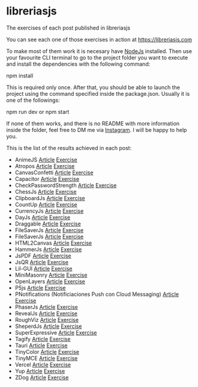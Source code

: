 # libreriasjs

The exercises of each post published in libreriasjs

You can see each one of those exercises in action at https://libreriasjs.com

To make most of them work it is necesary have [NodeJs](https://nodejs.org/en/) installed.
Then use your favourite CLI terminal to go to the project folder you want to execute and install the dependencies with the following command:

npm install

This is required only once. After that, you should be able to launch the project using the command specified inside the package.json. Usually it is one of the followings:

npm run dev or npm start

If none of them works, and there is no README with more information inside the folder, feel free to DM me via [Instagram](https://www.instagram.com/libreriasjs/). I will be happy to help you.

This is the list of the results achieved in each post:

- AnimeJS [Article](https://libreriasjs.com/libreria-javascript-animaciones-animejs/) [Exercise](https://libreriasjs.com/exercises/anime-js/)
- Atropos [Article](https://libreriasjs.com/libreria-javascript-parallax-atropos/) [Exercise](https://codepen.io/Danivalldo/pen/yLzbeQg)
- CanvasConfetti [Article](https://libreriasjs.com/libreria-javascript-efecto-confeti-canvas-confetti/) [Exercise](https://libreriasjs.com/exercises/canvas-confetti/)
- Capacitor [Article](https://libreriasjs.com/libreria-javascript-apps-multiplataforma-capacitor/) [Exercise](https://libreriasjs.com/exercises/spent-tracker/index.html)
- CheckPasswordStrength [Article](https://libreriasjs.com/libreria-javascript-contrasenacheck-password-strength/) [Exercise](https://libreriasjs.com/exercises/check-password-strength/)
- ChessJs [Article](https://libreriasjs.com/libreria-javascript-ajedrez-chessjs/) [Exercise](https://libreriasjs.com/exercises/chessjs/)
- ClipboardJs [Article](https://libreriasjs.com/libreria-javascript-copiar-portapapeles-clipboardjs/) [Exercise](https://libreriasjs.com/exercises/clipboard/)
- CountUp [Article](https://libreriasjs.com/libreria-javascript-efecto-contador-countup/) [Exercise](https://codepen.io/Danivalldo/pen/oNGWwVW)
- CurrencyJs [Article](https://libreriasjs.com/libreria-javascript-formatear-divisas-currencyjs/) [Exercise](https://libreriasjs.com/exercises/currencyjs/)
- DayJs [Article](https://libreriasjs.com/libreria-javascript-fechas-dayjs/) [Exercise](https://codepen.io/Danivalldo/pen/NWajGoo)
- Draggable [Article](https://libreriasjs.com/libreria-javascript-drag-and-drop-draggable/) [Exercise](https://codepen.io/Danivalldo/pen/NWajvWJ)
- FileSaverJs [Article](https://libreriasjs.com/libreria-javascript-descargar-archivos-filesaver/) [Exercise](https://libreriasjs.com/exercises/file-saver/)
- FileSaverJs [Article](https://libreriasjs.com/crear-aplicaciones-fullstack-javascript-firebase/) [Exercise](https://libreriasjs.com/exercises/firebase/)
- HTML2Canvas [Article](https://libreriasjs.com/libreria-javascript-captura-pantalla-html-2-canvas/) [Exercise](https://libreriasjs.com/exercises/html2canvas/)
- HammerJs [Article](https://libreriasjs.com/libreria-javascript-interacciones-hammerjs/) [Exercise](https://codepen.io/Danivalldo/pen/abLWyOp)
- JsPDF [Article](https://libreriasjs.com/libreria-javascript-crear-pdf-jspdf/) [Exercise](https://libreriasjs.com/exercises/js-pdf/)
- JsQR [Article](https://libreriasjs.com/libreria-javascript-crear-y-leer-qrs-qrcode-y-jsqr/) [Exercise](https://libreriasjs.com/exercises/jsqr/)
- Lil-GUI [Article](https://libreriasjs.com/libreria-javascript-interfaces-lil-gui/) [Exercise](https://codepen.io/Danivalldo/pen/oNGWXKX)
- MiniMasonry [Article](https://libreriasjs.com/libreria-javascript-crear-layouts-mini-masonry/) [Exercise](https://libreriasjs.com/exercises/mini-masonry/)
- OpenLayers [Article](https://libreriasjs.com/libreria-javascript-mapas-openlayers/) [Exercise](https://libreriasjs.com/exercises/open-layers/)
- P5js [Article](https://libreriasjs.com/libreria-javascript-arte-p5js/) [Exercise](https://libreriasjs.com/exercises/p5js/)
- PNotifications (Notificiaciones Push con Cloud Messaging) [Article](https://libreriasjs.com/notificaciones-push-javascript-cloud-messaging/) [Exercise](https://github.com/Danivalldo/libreriasjs/tree/master/PNotifications)
- PhaserJs [Article](https://libreriasjs.com/libreria-javascript-crear-videojuegos-phaser/) [Exercise](https://libreriasjs.com/exercises/phaser/)
- RevealJs [Article](https://libreriasjs.com/libreria-javascript-presentaciones-revealjs/) [Exercise](https://libreriasjs.com/exercises/revealjs/#/)
- RoughViz [Article](https://libreriasjs.com/libreria-javascript-crear-graficos-roughviz/) [Exercise](https://libreriasjs.com/exercises/roughviz/)
- SheperdJs [Article](https://libreriasjs.com/libreria-javascript-guia-usuarios-shepherdjs/) [Exercise](https://libreriasjs.com/exercises/shepherdjs/)
- SuperExpressive [Article](https://libreriasjs.com/libreria-javascript-regex-superexpressive/) [Exercise](https://libreriasjs.com/exercises/super-expressive/)
- Tagify [Article](https://libreriasjs.com/libreria-javascript-tags-tagify/) [Exercise](https://libreriasjs.com/exercises/tagify/)
- Tauri [Article](https://libreriasjs.com/libreria-javascript-aplicaciones-escritorio-tauri/) [Exercise](https://libreriasjs.com/exercises/tauri/index.html)
- TinyColor [Article](https://libreriasjs.com/libreria-javascript-controlar-colores-tiny-color/) [Exercise](https://codepen.io/Danivalldo/pen/ZEXKQYb)
- TinyMCE [Article](https://libreriasjs.com/libreria-javascript-crear-editor-texto-enriquecido-tinymce/) [Exercise](https://libreriasjs.com/exercises/tinymce/)
- Vercel [Article](https://libreriasjs.com/publicar-proyectos-frontend-javascript-vercel/) [Exercise](https://libreriasjsverceldeploy.vercel.app/)
- Yup [Article](https://libreriasjs.com/libreria-javascript-validar-formularios-yup/) [Exercise](https://libreriasjs.com/exercises/yup/)
- ZDog [Article](https://libreriasjs.com/libreria-javascript-diseno-3d-zdog/) [Exercise](https://libreriasjs.com/exercises/zdog/)
